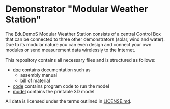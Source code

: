 # Demonstrator "Modular Weather Station"

The EduDemoS Modular Weather Station consists of a central Control Box that can be connected to three other demonstrators (solar, wind and water). Due to its modular nature you can even design and connect your own modules or send measurement data wirelessly to the Internet.

This repository contains all necessary files and is structured as follows:

- [doc](doc) contains documentation such as 
  - assembly manual
  - bill of material
- [code](code) contains program code to run the model
- [model](model) contains the printable 3D model

All data is licensed under the terms outlined in [LICENSE.md](LICENSE.md).
